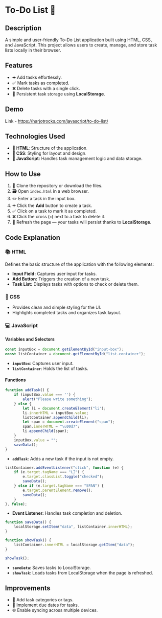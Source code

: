 # To-Do List 📝

## Description
A simple and user-friendly To-Do List application built using HTML, CSS, and JavaScript. This project allows users to create, manage, and store task lists locally in their browser.

## Features
- ➕ Add tasks effortlessly.
- ✅ Mark tasks as completed.
- ❌ Delete tasks with a single click.
- 💾 Persistent task storage using **LocalStorage**.

## Demo
Link - https://harjotrocks.com/javascript/to-do-list/

## Technologies Used
- **📝 HTML**: Structure of the application.
- **🎨 CSS**: Styling for layout and design.
- **🤖 JavaScript**: Handles task management logic and data storage.

## How to Use
1. 📂 Clone the repository or download the files.
2. 🗃️ Open `index.html` in a web browser.
3. ✏️ Enter a task in the input box.
4. ➕ Click the **Add** button to create a task.
5. ✅ Click on a task to mark it as completed.
6. ❌ Click the cross (`×`) next to a task to delete it.
7. 🔄 Refresh the page — your tasks will persist thanks to **LocalStorage**.

## Code Explanation
### 📚 HTML
Defines the basic structure of the application with the following elements:
- **Input Field:** Captures user input for tasks.
- **Add Button:** Triggers the creation of a new task.
- **Task List:** Displays tasks with options to check or delete them.

### 🎨 CSS
- Provides clean and simple styling for the UI.
- Highlights completed tasks and organizes task layout.

### 💻 JavaScript
#### Variables and Selectors
```javascript
const inputBox = document.getElementById("input-box");
const listContainer = document.getElementById("list-container");
```
- **`inputBox`**: Captures user input.
- **`listContainer`**: Holds the list of tasks.

#### Functions
```javascript
function addTask() {
    if (inputBox.value === '') {
        alert("Please write something");
    } else {
        let li = document.createElement("li");
        li.innerHTML = inputBox.value;
        listContainer.appendChild(li);
        let span = document.createElement("span");
        span.innerHTML = "\u00d7";
        li.appendChild(span);
    }
    inputBox.value = "";
    saveData();
}
```
- **`addTask`**: Adds a new task if the input is not empty.

```javascript
listContainer.addEventListener("click", function (e) {
    if (e.target.tagName === "LI") {
        e.target.classList.toggle("checked");
        saveData();
    } else if (e.target.tagName === "SPAN") {
        e.target.parentElement.remove();
        saveData();
    }
}, false);
```
- **Event Listener:** Handles task completion and deletion.

```javascript
function saveData() {
    localStorage.setItem("data", listContainer.innerHTML);
}

function showTask() {
    listContainer.innerHTML = localStorage.getItem("data");
}

showTask();
```
- **`saveData`**: Saves tasks to LocalStorage.
- **`showTask`**: Loads tasks from LocalStorage when the page is refreshed.


## Improvements
- 🌟 Add task categories or tags.
- 📅 Implement due dates for tasks.
- 🌐 Enable syncing across multiple devices.


